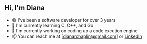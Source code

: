 ## Hi, I'm Diana

- 😄 I've been a software developer for over 3 years
- 🌱 I'm currently learning C, C++, and Go
- 🔭 I'm currently working on coding up a code excution engine
- 📫 You can reach me at [dianarchaplin@gmail.com] or [LinkedIn](https://www.linkedin.com/in/diana-chaplin-4a406b177)
<!--
**dra2am/dra2am** is a ✨ _special_ ✨ repository because its `README.md` (this file) appears on your GitHub profile.

Here are some ideas to get you started:

- 🔭 I’m currently working on ...
- 🌱 I’m currently learning ...
- 👯 I’m looking to collaborate on ...
- 🤔 I’m looking for help with ...
- 💬 Ask me about ...
- 📫 How to reach me: ...
- 😄 Pronouns: ...
- ⚡ Fun fact: ...
-->

